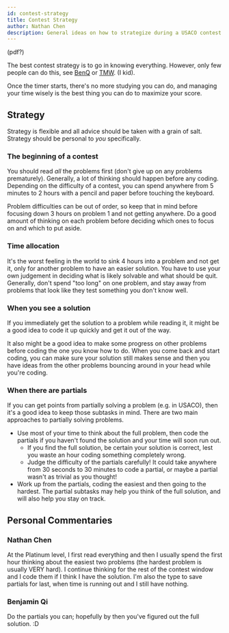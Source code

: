 ```yaml
---
id: contest-strategy
title: Contest Strategy
author: Nathan Chen
description: General ideas on how to strategize during a USACO contest.
---
```


(pdf?)

The best contest strategy is to go in knowing everything. However, only few people can do this, see [BenQ](https://codeforces.com/profile/benq) or [TMW](https://codeforces.com/profile/tmwilliamlin168). (I kid). 

Once the timer starts, there's no more studying you can do, and managing your time wisely is the best thing you can do to maximize your score.

## Strategy

Strategy is flexible and all advice should be taken with a grain of salt. Strategy should be personal to *you* specifically.

### The beginning of a contest

You should read *all* the problems first (don't give up on any problems prematurely). Generally, a lot of thinking should happen before any coding. Depending on the difficulty of a contest, you can spend anywhere from 5 minutes to 2 hours with a pencil and paper before touching the keyboard. 

Problem difficulties can be out of order, so keep that in mind before focusing down 3 hours on problem 1 and not getting anywhere. Do a good amount of thinking on each problem before deciding which ones to focus on and which to put aside.

### Time allocation

It's the worst feeling in the world to sink 4 hours into a problem and not get it, only for another problem to have an easier solution. You have to use your own judgement in deciding what is likely solvable and what should be quit. Generally, don't spend "too long" on one problem, and stay away from problems that look like they test something you don't know well.

### When you see a solution

If you immediately get the solution to a problem while reading it, it might be a good idea to code it up quickly and get it out of the way. 

It also might be a good idea to make some progress on other problems before coding the one you know how to do. When you come back and start coding, you can make sure your solution still makes sense and then you have ideas from the other problems bouncing around in your head while you're coding.

### When there are partials

If you can get points from partially solving a problem (e.g. in USACO), then it's a good idea to keep those subtasks in mind. There are two main approaches to partially solving problems.

- Use most of your time to think about the full problem, then code the partials if you haven't found the solution and your time will soon run out.
  - If you find the full solution, be certain your solution is correct, lest you waste an hour coding something completely wrong.
  - Judge the difficulty of the partials carefully! It could take anywhere from 30 seconds to 30 minutes to code a partial, or maybe a partial wasn't as trivial as you thought!
- Work up from the partials, coding the easiest and then going to the hardest. The partial subtasks may help you think of the full solution, and will also help you stay on track.

## Personal Commentaries

### Nathan Chen

At the Platinum level, I first read everything and then I usually spend the first hour thinking about the easiest two problems (the hardest problem is usually VERY hard). I continue thinking for the rest of the contest window and I code them if I think I have the solution. I'm also the type to save partials for last, when time is running out and I still have nothing.

### Benjamin Qi

Do the partials you can; hopefully by then you've figured out the full solution. :D